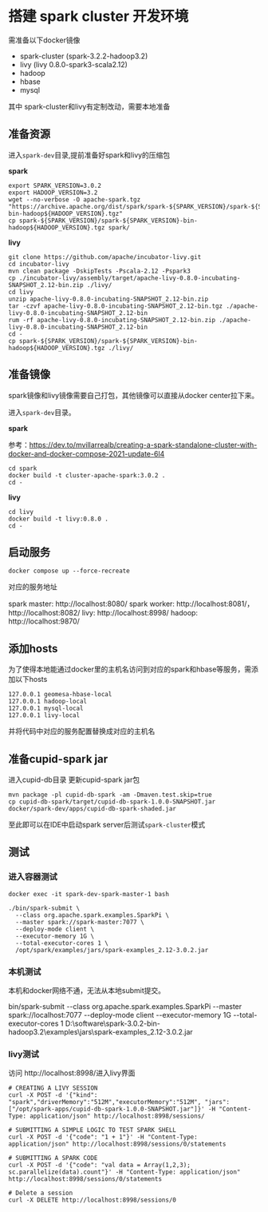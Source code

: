 # 搭建 spark cluster 开发环境

需准备以下docker镜像

- spark-cluster (spark-3.2.2-hadoop3.2)
- livy (livy 0.8.0-spark3-scala2.12)
- hadoop 
- hbase
- mysql

其中 spark-cluster和livy有定制改动，需要本地准备


## 准备资源
进入`spark-dev`目录,提前准备好spark和livy的压缩包

**spark**

```
export SPARK_VERSION=3.0.2
export HADOOP_VERSION=3.2
wget --no-verbose -O apache-spark.tgz "https://archive.apache.org/dist/spark/spark-${SPARK_VERSION}/spark-${SPARK_VERSION}-bin-hadoop${HADOOP_VERSION}.tgz"
cp spark-${SPARK_VERSION}/spark-${SPARK_VERSION}-bin-hadoop${HADOOP_VERSION}.tgz spark/
```

**livy**

```
git clone https://github.com/apache/incubator-livy.git
cd incubator-livy
mvn clean package -DskipTests -Pscala-2.12 -Pspark3
cp ./incubator-livy/assembly/target/apache-livy-0.8.0-incubating-SNAPSHOT_2.12-bin.zip ./livy/
cd livy
unzip apache-livy-0.8.0-incubating-SNAPSHOT_2.12-bin.zip
tar -czvf apache-livy-0.8.0-incubating-SNAPSHOT_2.12-bin.tgz ./apache-livy-0.8.0-incubating-SNAPSHOT_2.12-bin
rum -rf apache-livy-0.8.0-incubating-SNAPSHOT_2.12-bin.zip ./apache-livy-0.8.0-incubating-SNAPSHOT_2.12-bin
cd -
cp spark-${SPARK_VERSION}/spark-${SPARK_VERSION}-bin-hadoop${HADOOP_VERSION}.tgz ./livy/
```

## 准备镜像

spark镜像和livy镜像需要自己打包，其他镜像可以直接从docker center拉下来。

进入`spark-dev`目录。


**spark**

参考：https://dev.to/mvillarrealb/creating-a-spark-standalone-cluster-with-docker-and-docker-compose-2021-update-6l4

```
cd spark
docker build -t cluster-apache-spark:3.0.2 .
cd -
```


**livy**

```
cd livy
docker build -t livy:0.8.0 .
cd -
```


## 启动服务 

```
docker compose up --force-recreate
```

对应的服务地址

spark master: http://localhost:8080/ 
spark worker: http://localhost:8081/，http://localhost:8082/
livy: http://localhost:8998/
hadoop: http://localhost:9870/

## 添加hosts
为了使得本地能通过docker里的主机名访问到对应的spark和hbase等服务，需添加以下hosts

```
127.0.0.1 geomesa-hbase-local
127.0.0.1 hadoop-local
127.0.0.1 mysql-local
127.0.0.1 livy-local
```

并将代码中对应的服务配置替换成对应的主机名


## 准备cupid-spark jar

进入cupid-db目录
更新cupid-spark jar包
```
mvn package -pl cupid-db-spark -am -Dmaven.test.skip=true
cp cupid-db-spark/target/cupid-db-spark-1.0.0-SNAPSHOT.jar docker/spark-dev/apps/cupid-db-spark-shaded.jar
```

至此即可以在IDE中启动spark server后测试`spark-cluster`模式


## 测试

### 进入容器测试

```shell
docker exec -it spark-dev-spark-master-1 bash

./bin/spark-submit \
  --class org.apache.spark.examples.SparkPi \
  --master spark://spark-master:7077 \
  --deploy-mode client \
  --executor-memory 1G \
  --total-executor-cores 1 \
  /opt/spark/examples/jars/spark-examples_2.12-3.0.2.jar
```

### 本机测试

本机和docker网络不通，无法从本地submit提交。

bin/spark-submit --class org.apache.spark.examples.SparkPi --master spark://localhost:7077 --deploy-mode client --executor-memory 1G --total-executor-cores 1 D:\software\spark-3.0.2-bin-hadoop3.2\examples\jars\spark-examples_2.12-3.0.2.jar

### livy测试

访问 http://localhost:8998/进入livy界面

```shell
# CREATING A LIVY SESSION
curl -X POST -d '{"kind": "spark","driverMemory":"512M","executorMemory":"512M", "jars":["/opt/spark-apps/cupid-db-spark-1.0.0-SNAPSHOT.jar"]}' -H "Content-Type: application/json" http://localhost:8998/sessions/

# SUBMITTING A SIMPLE LOGIC TO TEST SPARK SHELL
curl -X POST -d '{"code": "1 + 1"}' -H "Content-Type: application/json" http://localhost:8998/sessions/0/statements

# SUBMITTING A SPARK CODE
curl -X POST -d '{"code": "val data = Array(1,2,3); sc.parallelize(data).count"}' -H "Content-Type: application/json" http://localhost:8998/sessions/0/statements

# Delete a session
curl -X DELETE http://localhost:8998/sessions/0
```

